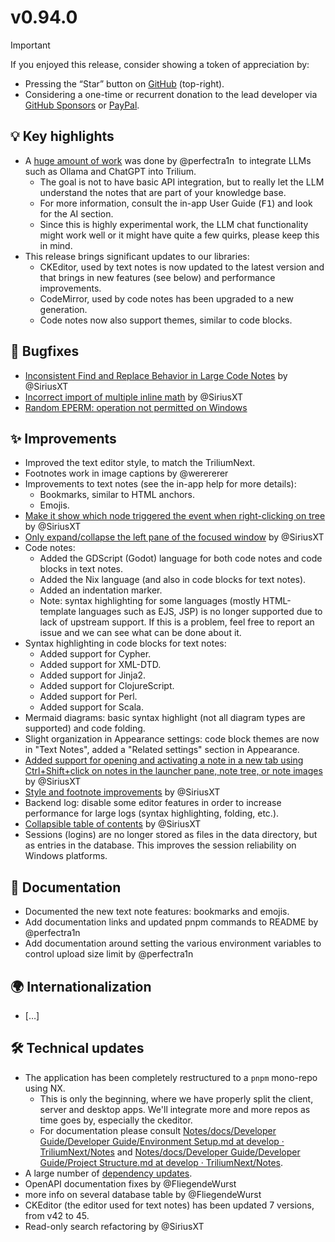 # v0.94.0
> [!IMPORTANT]
> If you enjoyed this release, consider showing a token of appreciation by:
> 
> *   Pressing the “Star” button on [GitHub](https://github.com/TriliumNext/Notes) (top-right).
> *   Considering a one-time or recurrent donation to the lead developer via [GitHub Sponsors](https://github.com/sponsors/eliandoran) or [PayPal](https://paypal.me/eliandoran).

## 💡 Key highlights

*   A [huge amount of work](https://github.com/TriliumNext/Notes/pull/1325) was done by @perfectra1n to integrate LLMs such as Ollama and ChatGPT into Trilium.
    *   The goal is not to have basic API integration, but to really let the LLM understand the notes that are part of your knowledge base.
    *   For more information, consult the in-app User Guide (<kbd>F1</kbd>) and look for the AI section.
    *   Since this is highly experimental work, the LLM chat functionality might work well or it might have quite a few quirks, please keep this in mind.
*   This release brings significant updates to our libraries:
    *   CKEditor, used by text notes is now updated to the latest version and that brings in new features (see below) and performance improvements.
    *   CodeMirror, used by code notes has been upgraded to a new generation.
    *   Code notes now also support themes, similar to code blocks.

## 🐞 Bugfixes

*   [Inconsistent Find and Replace Behavior in Large Code Notes](https://github.com/TriliumNext/Notes/issues/1826) by @SiriusXT
*   [Incorrect import of multiple inline math](https://github.com/TriliumNext/Notes/pull/1906) by @SiriusXT
*   [Random EPERM: operation not permitted on Windows](https://github.com/TriliumNext/Notes/issues/249)

## ✨ Improvements

*   Improved the text editor style, to match the TriliumNext.
*   Footnotes work in image captions by @werererer
*   Improvements to text notes (see the in-app help for more details):
    *   Bookmarks, similar to HTML anchors.
    *   Emojis.
*   [Make it show which node triggered the event when right-clicking on tree](https://github.com/TriliumNext/Notes/pull/1861) by @SiriusXT
*   [Only expand/collapse the left pane of the focused window](https://github.com/TriliumNext/Notes/pull/1905) by @SiriusXT
*   Code notes:
    *   Added the GDScript (Godot) language for both code notes and code blocks in text notes.
    *   Added the Nix language (and also in code blocks for text notes).
    *   Added an indentation marker.
    *   Note: syntax highlighting for some languages (mostly HTML-template languages such as EJS, JSP) is no longer supported due to lack of upstream support. If this is a problem, feel free to report an issue and we can see what can be done about it.
*   Syntax highlighting in code blocks for text notes:
    *   Added support for Cypher.
    *   Added support for XML-DTD.
    *   Added support for Jinja2.
    *   Added support for ClojureScript.
    *   Added support for Perl.
    *   Added support for Scala.
*   Mermaid diagrams: basic syntax highlight (not all diagram types are supported) and code folding.
*   Slight organization in Appearance settings: code block themes are now in "Text Notes", added a "Related settings" section in Appearance.
*   [Added support for opening and activating a note in a new tab using Ctrl+Shift+click on notes in the launcher pane, note tree, or note images](https://github.com/TriliumNext/Notes/pull/1854) by @SiriusXT
*   [Style and footnote improvements](https://github.com/TriliumNext/Notes/pull/1913) by @SiriusXT
*   Backend log: disable some editor features in order to increase performance for large logs (syntax highlighting, folding, etc.).
*   [Collapsible table of contents](https://github.com/TriliumNext/Notes/pull/1954) by @SiriusXT
*   Sessions (logins) are no longer stored as files in the data directory, but as entries in the database. This improves the session reliability on Windows platforms.

## 📖 Documentation

*   Documented the new text note features: bookmarks and emojis.
*   Add documentation links and updated pnpm commands to README by @perfectra1n
*   Add documentation around setting the various environment variables to control upload size limit by @perfectra1n

## 🌍 Internationalization

*   \[…\]

## 🛠️ Technical updates

*   The application has been completely restructured to a `pnpm` mono-repo using NX.
    *   This is only the beginning, where we have properly split the client, server and desktop apps. We'll integrate more and more repos as time goes by, especially the ckeditor.
    *   For documentation please consult [Notes/docs/Developer Guide/Developer Guide/Environment Setup.md at develop · TriliumNext/Notes](https://github.com/TriliumNext/Notes/blob/develop/docs/Developer%20Guide/Developer%20Guide/Environment%20Setup.md) and [Notes/docs/Developer Guide/Developer Guide/Project Structure.md at develop · TriliumNext/Notes](https://github.com/TriliumNext/Notes/blob/develop/docs/Developer%20Guide/Developer%20Guide/Project%20Structure.md).
*   A large number of [dependency updates](https://github.com/TriliumNext/Notes/milestone/13).
*   OpenAPI documentation fixes by @FliegendeWurst
*   more info on several database table by @FliegendeWurst
*   CKEditor (the editor used for text notes) has been updated 7 versions, from v42 to 45.
*   Read-only search refactoring by @SiriusXT